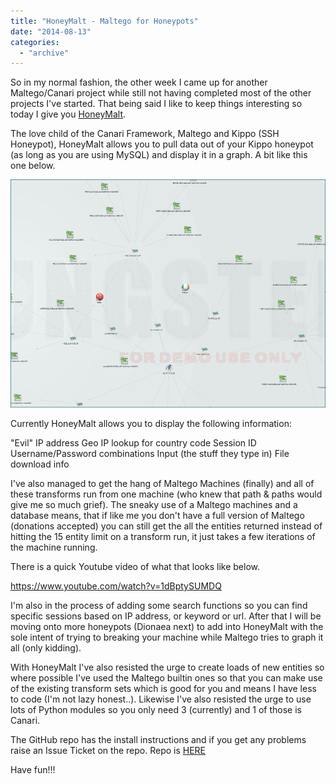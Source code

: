 ```yaml
---
title: "HoneyMalt - Maltego for Honeypots"
date: "2014-08-13"
categories: 
  - "archive"
---
```


So in my normal fashion, the other week I came up for another Maltego/Canari project while still not having completed most of the other projects I've started. That being said I like to keep things interesting so today I give you [HoneyMalt](https://github.com/catalyst256/HoneyMalt).

The love child of the Canari Framework, Maltego and Kippo (SSH Honeypot), HoneyMalt allows you to pull data out of your Kippo honeypot (as long as you are using MySQL) and display it in a graph. A bit like this one below.

[![HoneyMaltScreenshot](images/honeymaltscreenshot.png)](https://theitgeekchronicles.files.wordpress.com/2014/08/honeymaltscreenshot.png)

Currently HoneyMalt allows you to display the following information:

"Evil" IP address Geo IP lookup for country code Session ID Username/Password combinations Input (the stuff they type in) File download info

I've also managed to get the hang of Maltego Machines (finally) and all of these transforms run from one machine (who knew that path & paths would give me so much grief). The sneaky use of a Maltego machines and a database means, that if like me you don't have a full version of Maltego (donations accepted) you can still get the all the entities returned instead of hitting the 15 entity limit on a transform run, it just takes a few iterations of the machine running.

There is a quick Youtube video of what that looks like below.

https://www.youtube.com/watch?v=1dBptySUMDQ

I'm also in the process of adding some search functions so you can find specific sessions based on IP address, or keyword or url. After that I will be moving onto more honeypots (Dionaea next) to add into HoneyMalt with the sole intent of trying to breaking your machine while Maltego tries to graph it all (only kidding).

With HoneyMalt I've also resisted the urge to create loads of new entities so where possible I've used the Maltego builtin ones so that you can make use of the existing transform sets which is good for you and means I have less to code (I'm not lazy honest..). Likewise I've also resisted the urge to use lots of Python modules so you only need 3 (currently) and 1 of those is Canari.

The GitHub repo has the install instructions and if you get any problems raise an Issue Ticket on the repo. Repo is [HERE](https://github.com/catalyst256/HoneyMalt)

Have fun!!!
